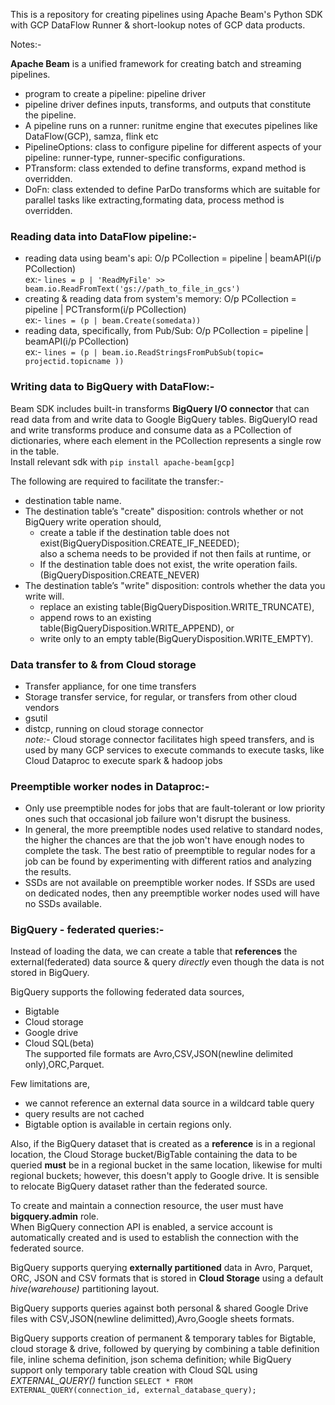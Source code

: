 This is a repository for creating pipelines using Apache Beam's Python SDK with GCP DataFlow Runner & short-lookup notes of GCP data products.   

Notes:-  

**Apache Beam** is a unified framework for creating batch and streaming pipelines.  
- program to create a pipeline: pipeline driver  
- pipeline driver defines inputs, transforms, and outputs that constitute the pipeline.  
- A pipeline runs on a runner: runitme engine that executes pipelines like DataFlow(GCP), samza, flink etc  
- PipelineOptions: class to configure pipeline for different aspects of your pipeline: runner-type, runner-specific configurations.   
- PTransform: class extended to define transforms, expand method is overridden.  
- DoFn: class extended to define ParDo transforms which are suitable for parallel tasks like extracting,formating data, process method is overridden.  

### Reading data into DataFlow pipeline:-
- reading data using beam's api: O/p PCollection = pipeline | beamAPI(i/p PCollection)  
   ex:- `lines = p | 'ReadMyFile' >> beam.io.ReadFromText('gs://path_to_file_in_gcs')`    
- creating & reading data from system's memory: O/p PCollection = pipeline | PCTransform(i/p PCollection)  
   ex:- `lines = (p | beam.Create(somedata))`    
- reading data, specifically, from Pub/Sub: O/p PCollection = pipeline | beamAPI(i/p PCollection)  
   ex:- `lines = (p | beam.io.ReadStringsFromPubSub(topic= projectid.topicname ))`  

### Writing data to BigQuery with DataFlow:-  
Beam SDK includes built-in transforms **BigQuery I/O connector** that can read data from and write data to Google BigQuery tables.
BigQueryIO read and write transforms produce and consume data as a PCollection of dictionaries, 
where each element in the PCollection represents a single row in the table.   
Install relevant sdk with `pip install apache-beam[gcp]`  

The following are required to facilitate the transfer:-  
- destination table name.  
- The destination table’s "create" disposition: controls whether or not BigQuery write operation should,     
  -  create a table if the destination table does not exist(BigQueryDisposition.CREATE_IF_NEEDED);  
       also a schema needs to be provided if not then fails at runtime, or  
  -  If the destination table does not exist, the write operation fails.(BigQueryDisposition.CREATE_NEVER)  
- The destination table’s "write" disposition: controls whether the data you write will.    
  -  replace an existing table(BigQueryDisposition.WRITE_TRUNCATE),  
  -  append rows to an existing table(BigQueryDisposition.WRITE_APPEND), or  
  -  write only to an empty table(BigQueryDisposition.WRITE_EMPTY).  

### Data transfer to & from Cloud storage  
- Transfer appliance, for one time transfers  
- Storage transfer service, for regular, or transfers from other cloud vendors  
- gsutil 
- distcp, running on cloud storage connector  
*note:-* Cloud storage connector facilitates high speed transfers, and is used by many GCP services to execute commands to execute tasks, like Cloud Dataproc to execute spark & hadoop jobs  


### Preemptible worker nodes in Dataproc:-  
- Only use preemptible nodes for jobs that are fault-tolerant or low priority ones such that occasional job failure won't disrupt the business.  
- In general, the more preemptible nodes used relative to standard nodes, the higher the chances are that the job won't have enough nodes to complete the task. The best ratio of preemptible to regular nodes for a job can be found by experimenting with different ratios and analyzing the results.  
- SSDs are not available on preemptible worker nodes. If SSDs are used on dedicated nodes, then any preemptible worker nodes used will have no SSDs available.  


### BigQuery - federated queries:-  
Instead of loading the data, we can create a table that **references** the external(federated) data source & query *directly* even though the data is not stored in BigQuery.  

BigQuery supports the following federated data sources,  
   - Bigtable  
   - Cloud storage  
   - Google drive  
   - Cloud SQL(beta)  
The supported file formats are Avro,CSV,JSON(newline delimited only),ORC,Parquet.  

Few limitations are,  
   - we cannot reference an external data source in a wildcard table query  
   - query results are not cached  
   - Bigtable option is available in certain regions only.  
   
Also, if the BigQuery dataset that is created as a **reference** is in a regional location, the Cloud Storage bucket/BigTable containing the data to be queried **must** be in a regional bucket in the same location, likewise for multi regional buckets; however, this doesn't apply to Google drive. It is sensible to relocate BigQuery dataset rather than the federated source.  

To create and maintain a connection resource, the user must have **bigquery.admin** role.  
When BigQuery connection API is enabled, a service account is automatically created and is used to establish the connection with the federated source.  

BigQuery supports querying **externally partitioned** data in Avro, Parquet, ORC, JSON and CSV formats that is stored in **Cloud Storage** using a default *hive(warehouse)* partitioning layout.  

BigQuery supports queries against both personal & shared Google Drive files with CSV,JSON(newline delimitted),Avro,Google sheets formats.   

BigQuery supports creation of permanent & temporary tables for Bigtable, cloud storage & drive, followed by querying by combining a table definition file, inline schema definition, json schema definition; while BigQuery support only temporary table creation with Cloud SQL using *EXTERNAL_QUERY()* function `SELECT * FROM EXTERNAL_QUERY(connection_id, external_database_query);` 




